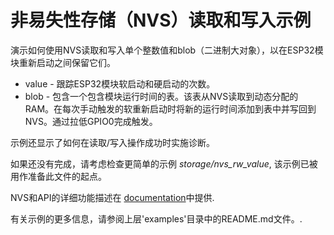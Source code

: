 # 非易失性存储（NVS）读取和写入示例

演示如何使用NVS读取和写入单个整数值和blob（二进制大对象），以在ESP32模块重新启动之间保留它们。

  * value - 跟踪ESP32模块软启动和硬启动的次数。
  * blob - 包含一个包含模块运行时间的表。该表从NVS读取到动态分配的RAM。在每次手动触发的软重新启动时将新的运行时间添加到表中并写回​​到NVS。通过拉低GPIO0完成触发。

示例还显示了如何在读取/写入操作成功时实施诊断。

如果还没有完成，请考虑检查更简单的示例 *storage/nvs_rw_value*, 该示例已被用作准备此文件的起点。

NVS和API的详细功能描述在 [documentation](https://esp-idf.readthedocs.io/en/latest/api-reference/nvs_flash.html)中提供.

有关示例的更多信息，请参阅上层'examples'目录中的README.md文件。.
